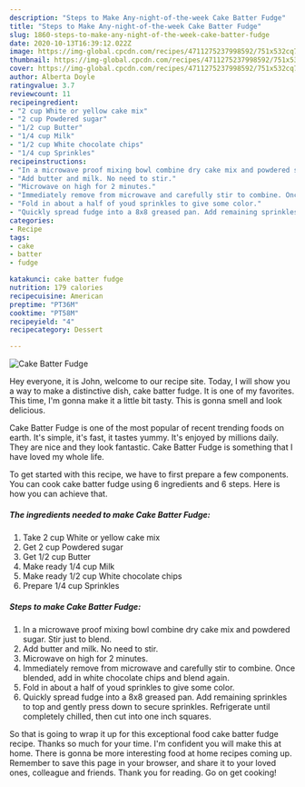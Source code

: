 ```yaml
---
description: "Steps to Make Any-night-of-the-week Cake Batter Fudge"
title: "Steps to Make Any-night-of-the-week Cake Batter Fudge"
slug: 1860-steps-to-make-any-night-of-the-week-cake-batter-fudge
date: 2020-10-13T16:39:12.022Z
image: https://img-global.cpcdn.com/recipes/4711275237998592/751x532cq70/cake-batter-fudge-recipe-main-photo.jpg
thumbnail: https://img-global.cpcdn.com/recipes/4711275237998592/751x532cq70/cake-batter-fudge-recipe-main-photo.jpg
cover: https://img-global.cpcdn.com/recipes/4711275237998592/751x532cq70/cake-batter-fudge-recipe-main-photo.jpg
author: Alberta Doyle
ratingvalue: 3.7
reviewcount: 11
recipeingredient:
- "2 cup White or yellow cake mix"
- "2 cup Powdered sugar"
- "1/2 cup Butter"
- "1/4 cup Milk"
- "1/2 cup White chocolate chips"
- "1/4 cup Sprinkles"
recipeinstructions:
- "In a microwave proof mixing bowl combine dry cake mix and powdered sugar. Stir just to blend."
- "Add butter and milk. No need to stir."
- "Microwave on high for 2 minutes."
- "Immediately remove from microwave and carefully stir to combine. Once blended, add in white chocolate chips and blend again."
- "Fold in about a half of youd sprinkles to give some color."
- "Quickly spread fudge into a 8x8 greased pan. Add remaining sprinkles to top and gently press down to secure sprinkles. Refrigerate until completely chilled, then cut into one inch squares."
categories:
- Recipe
tags:
- cake
- batter
- fudge

katakunci: cake batter fudge 
nutrition: 179 calories
recipecuisine: American
preptime: "PT36M"
cooktime: "PT58M"
recipeyield: "4"
recipecategory: Dessert

---
```



![Cake Batter Fudge](https://img-global.cpcdn.com/recipes/4711275237998592/751x532cq70/cake-batter-fudge-recipe-main-photo.jpg)

Hey everyone, it is John, welcome to our recipe site. Today, I will show you a way to make a distinctive dish, cake batter fudge. It is one of my favorites. This time, I'm gonna make it a little bit tasty. This is gonna smell and look delicious.



Cake Batter Fudge is one of the most popular of recent trending foods on earth. It's simple, it's fast, it tastes yummy. It's enjoyed by millions daily. They are nice and they look fantastic. Cake Batter Fudge is something that I have loved my whole life.


To get started with this recipe, we have to first prepare a few components. You can cook cake batter fudge using 6 ingredients and 6 steps. Here is how you can achieve that.

<!--inarticleads1-->

##### The ingredients needed to make Cake Batter Fudge:

1. Take 2 cup White or yellow cake mix
1. Get 2 cup Powdered sugar
1. Get 1/2 cup Butter
1. Make ready 1/4 cup Milk
1. Make ready 1/2 cup White chocolate chips
1. Prepare 1/4 cup Sprinkles




<!--inarticleads2-->

##### Steps to make Cake Batter Fudge:

1. In a microwave proof mixing bowl combine dry cake mix and powdered sugar. Stir just to blend.
1. Add butter and milk. No need to stir.
1. Microwave on high for 2 minutes.
1. Immediately remove from microwave and carefully stir to combine. Once blended, add in white chocolate chips and blend again.
1. Fold in about a half of youd sprinkles to give some color.
1. Quickly spread fudge into a 8x8 greased pan. Add remaining sprinkles to top and gently press down to secure sprinkles. Refrigerate until completely chilled, then cut into one inch squares.




So that is going to wrap it up for this exceptional food cake batter fudge recipe. Thanks so much for your time. I'm confident you will make this at home. There is gonna be more interesting food at home recipes coming up. Remember to save this page in your browser, and share it to your loved ones, colleague and friends. Thank you for reading. Go on get cooking!
